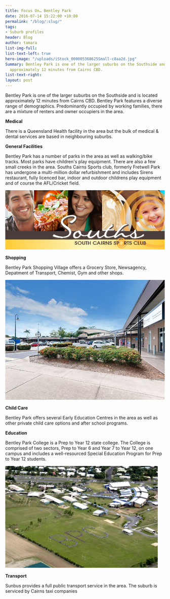```yaml
---
title: Focus On… Bentley Park
date: 2016-07-14 15:22:00 +10:00
permalink: "/blog/:slug/"
tags:
- Suburb profiles
header: Blog
author: tamara
list-img-full: 
list-text-left: true
hero-image: "/uploads/iStock_000005368625Small-c8aa2d.jpg"
Summary: Bentley Park is one of the larger suburbs on the Southside and is located
  approximately 12 minutes from Cairns CBD.
list-text-right: 
layout: post
---
```


Bentley Park is one of the larger suburbs on the Southside and is located approximately 12 minutes from Cairns CBD. Bentley Park features a diverse range of demographics. Predominantly occupied by working families, there are a mixture of renters and owner occupiers in the area.

**Medical**

There is a Queensland Health facility in the area but the bulk of medical & dental services are based in neighbouring suburbs.

**General Facilities**

Bentley Park has a number of parks in the area as well as walking/bike tracks. Most parks have children's play equipment. There are also a few small creeks in the area. Souths Cairns Sports club, formerly Fretwell Park has undergone a multi-million dollar refurbishment and includes Sirens restaurant, fully licenced bar, indoor and outdoor childrens play equipment and of course the AFL/Cricket field.

![Souths.png](/uploads/Souths.png)

**Shopping**

Bentley Park Shopping Village offers a Grocery Store, Newsagency, Depatment of Transport, Chemist, Gym and other shops.

![Shops.jpg](/uploads/Shops.jpg)

**Child Care**

Bentley Park offers several Early Education Centres in the area as well as other private child care options and after school programs.

**Education**

Bentley Park College is a Prep to Year 12 state college. The College is comprised of two sectors, Prep to Year 6 and Year 7 to Year 12, on one campus and includes a well-resourced Special Education Program for Prep to Year 12 students.

![Aerial-photo-BPC.jpg](/uploads/Aerial-photo-BPC.jpg)

**Transport**

Sunbus provides a full public transport service in the area. The suburb is serviced by Cairns taxi companies
